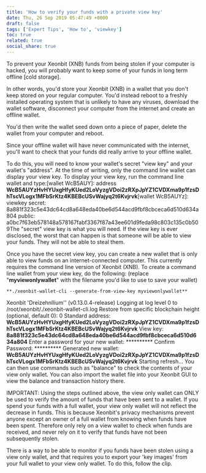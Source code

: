 ```yaml
---
title: 'How to verify your funds with a private view key'
date: Thu, 26 Sep 2019 05:47:49 +0000
draft: false
tags: ['Expert Tips', 'How to', 'viewkey']
toc: true
related: true
social_share: true
---
```


To prevent your Xeonbit (XNB) funds from being stolen if your computer is hacked, you will probably want to keep some of your funds in long term offline [cold storage].

In other words, you'd store your Xeonbit (XNB) in a wallet that you don't keep stored on your regular computer. You'd instead reboot to a freshly installed operating system that is unlikely to have any viruses, download the wallet software, disconnect your computer from the internet and create an offline wallet.

You'd then write the wallet seed down onto a piece of paper, delete the wallet from your computer and reboot.

Since your offline wallet will have never communicated with the internet, you'll want to check that your funds did really arrive to your offline wallet.

To do this, you will need to know your wallet's secret "view key" and your wallet's "address". At the time of writing, only the command line wallet can display your view key. To display your view key, run the command line wallet and type:\[wallet WcB5AUY\]: address **WcB5AUYzHvHYUxgHfyKUed2LoVyzgVDoi2zRXpJpYZ1CVDXma9p1fzsDhTscVLogx1MFbSrKtz4KBEBcUSvWajyq2t6Kvjrvk**\[wallet WcB5AUYz\]: viewkey secret: 8a881f323c5e43dc64cd8a648eda40be6d544acd9fbf8cbceca6d510d634a804 public: a0bc7f63eb578148a578167fabf3367f87a43ee601d9feda98c803c135c0b509The "secret" view key is what you will need. If the view key is ever disclosed, the worst that can happen is that someone will be able to view your funds. They will not be able to steal them.

Once you have the secret view key, you can create a new wallet that is only able to view funds on an internet-connected computer. This currently requires the command line version of Xeonbit (XNB). To create a command line wallet from your view key, do the following: (replace "**myviewonlywallet**" with the filename you'd like to use to save your wallet)

```
**./xeonbit-wallet-cli --generate-from-view-key myviewonlywallet** 
```

Xeonbit 'Dreizehnllium'' (v0.13.0.4-release) Logging at log level 0 to /root/xeonbit/./xeonbit-wallet-cli.log Restore from specific blockchain height (optional, default 0): 0 Standard address: **WcB5AUYzHvHYUxgHfyKUed2LoVyzgVDoi2zRXpJpYZ1CVDXma9p1fzsDhTscVLogx1MFbSrKtz4KBEBcUSvWajyq2t6Kvjrvk** View key: **8a881f323c5e43dc64cd8a648eda40be6d544acd9fbf8cbceca6d510d634a804** Enter a password for your new wallet: \*\*\*\*\*\*\*\*\*\* Confirm Password: \*\*\*\*\*\*\*\*\*\* Generated new wallet: **WcB5AUYzHvHYUxgHfyKUed2LoVyzgVDoi2zRXpJpYZ1CVDXma9p1fzsDhTscVLogx1MFbSrKtz4KBEBcUSvWajyq2t6Kvjrvk** Starting refresh... You can then use commands such as "balance" to check the contents of your view only wallet. You can also import the wallet file into your Xeonbit GUI to view the balance and transaction history there.

IMPORTANT: Using the steps outlined above, the view only wallet can ONLY be used to verify the amount of funds that have been sent to a wallet. If you spend your funds with a full wallet, your view only wallet will not reflect the decrease in funds. This is because Xeonbit's privacy mechanisms prevent anyone except an owner of a full wallet from knowing when funds have been spent. Therefore only rely on a view wallet to check when funds are received, and never rely on it to verify that funds have not been subsequently stolen.

There is a way to be able to monitor if you funds have been stolen using a view only wallet, and that requires you to export your 'key images' from your full wallet to your view only wallet. To do this, follow the clip.